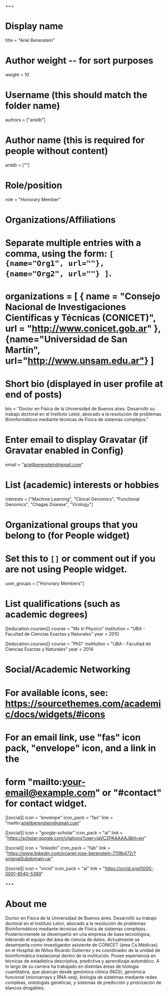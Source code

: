 +++
# Display name
title = "Ariel Berenstein"

# Author weight -- for sort purposes
weight = 10

# Username (this should match the folder name)
authors = ["arielb"]

# Author name (this is required for people without content)
arielb = [""]

# Role/position
role = "Honorary Member"

# Organizations/Affiliations
#   Separate multiple entries with a comma, using the form: `[ {name="Org1", url=""}, {name="Org2", url=""} ]`.
# organizations = [ { name = "Consejo Nacional de Investigaciones Científicas y Técnicas (CONICET)", url = "http://www.conicet.gob.ar" }, {name="Universidad de San Martín", url="http://www.unsam.edu.ar"} ]

# Short bio (displayed in user profile at end of posts)
bio = "Doctor en Física de la Universidad de Buenos aires. Desarrolló su trabajo doctoral en el Instituto Leloir, abocado a la resolución de problemas Bioinformáticos mediante técnicas de Física de sistemas complejos."

# Enter email to display Gravatar (if Gravatar enabled in Config)
email = "arieljberenstein@gmail.com"

# List (academic) interests or hobbies
interests = ["Machine Learning", "Clincal Genomics", "Functional Genomics", "Chagas Disease", "Virology"]

# Organizational groups that you belong to (for People widget)
#   Set this to `[]` or comment out if you are not using People widget.
user_groups = ["Honorary Members"]

# List qualifications (such as academic degrees)
[[education.courses]]
  course = "Ms in Physics"
  institution = "UBA - Facultad de Ciencias Exactas y Naturales"
  year = 2010

[[education.courses]]
  course = "PhD"
  institution = "UBA - Facultad de Ciencias Exactas y Naturales"
  year = 2014

# Social/Academic Networking
# For available icons, see: https://sourcethemes.com/academic/docs/widgets/#icons
#   For an email link, use "fas" icon pack, "envelope" icon, and a link in the
#   form "mailto:your-email@example.com" or "#contact" for contact widget.

[[social]]
  icon = "envelope"
  icon_pack = "fas"
  link = "mailto:arieljberenstein@gmail.com"

[[social]]
  icon = "google-scholar"
  icon_pack = "ai"
  link = "https://scholar.google.com/citations?user=IaVCZPAAAAAJ&hl=en"

[[social]]
  icon = "linkedin"
  icon_pack = "fab"
  link = "https://www.linkedin.com/in/ariel-jose-berenstein-7119b472/?originalSubdomain=ar"

[[social]]
  icon = "orcid"
  icon_pack = "ai"
  link = "https://orcid.org/0000-0001-8540-5389"

+++

# About me 

Doctor en Física de la Universidad de Buenos aires. Desarrolló su trabajo doctoral en el Instituto Leloir, abocado a la resolución de problemas Bioinformáticos mediante técnicas de Física de sistemas complejos. Posteriormenete se desempeñó en una empresa de base tecnológica, liderando el equipo del área de ciencia de datos. Actualmente se desempeña como investigardor asistente de CONICET (área Cs.Médicas) en el Hospital de Niños Ricardo Gutierrez y es coordinador de la unidad de bioinformática traslacional dentro de la institución. Posee experiencia en técnicas de estadística descriptiva, predictiva y aprendizaje automático. A lo largo de su carrera ha trabajado en distintas áreas de biología cuantitativa, que abarcan desde genómica clínica (NGS), genómica funcional (microarrays y RNA-seq), biología de sistetmas mediante redes compleas, ontologías genéticas, y sistemas de predicción y priorización de blancos drogables.
